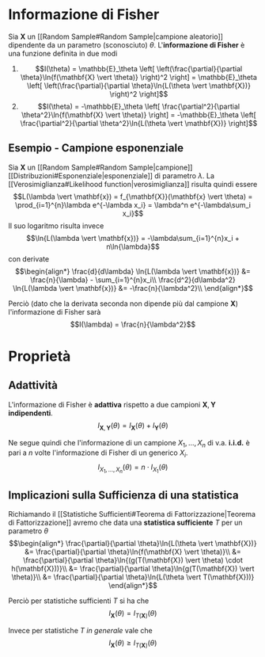 # Informazione di Fisher
Sia $\mathbf{X}$ un [[Random Sample#Random Sample|campione aleatorio]] dipendente da un parametro (sconosciuto) $\theta$.
L'**informazione di Fisher** è una funzione definita in due modi
1. $$I(\theta) = \mathbb{E}_\theta \left[ \left(\frac{\partial}{\partial \theta}\ln{f(\mathbf{X} \vert \theta)} \right)^2 \right] = \mathbb{E}_\theta \left[ \left(\frac{\partial}{\partial \theta}\ln{L(\theta \vert \mathbf{X})} \right)^2 \right]$$
2. $$I(\theta) = -\mathbb{E}_\theta \left[ \frac{\partial^2}{\partial \theta^2}\ln{f(\mathbf{X} \vert \theta)} \right] = -\mathbb{E}_\theta \left[ \frac{\partial^2}{\partial \theta^2}\ln{L(\theta \vert \mathbf{X})} \right]$$

## Esempio - Campione esponenziale
Sia $\mathbf{X}$ un [[Random Sample#Random Sample|campione]] [[Distribuzioni#Esponenziale|esponenziale]] di parametro $\lambda$.
La [[Verosimiglianza#Likelihood function|verosimiglianza]] risulta quindi essere $$L(\lambda \vert \mathbf{x}) = f_{\mathbf{X}}(\mathbf{x} \vert \theta) = \prod_{i=1}^{n}\lambda e^{-\lambda x_i} = \lambda^n e^{-\lambda\sum_i x_i}$$
Il suo logaritmo risulta invece $$\ln{L(\lambda \vert \mathbf{x})} = -\lambda\sum_{i=1}^{n}x_i + n\ln{\lambda}$$ con derivate
$$\begin{align*}
\frac{d}{d\lambda} \ln{L(\lambda \vert \mathbf{x})} &= \frac{n}{\lambda} - \sum_{i=1}^{n}x_i\\
\frac{d^2}{d\lambda^2} \ln{L(\lambda \vert \mathbf{x})} &= -\frac{n}{\lambda^2}\\
\end{align*}$$

Perciò (dato che la derivata seconda non dipende più dal campione $\mathbf{X}$) l'informazione di Fisher sarà $$I(\lambda) = \frac{n}{\lambda^2}$$
# Proprietà
## Adattività
L'informazione di Fisher è **adattiva** rispetto a due campioni $\mathbf{X}, \mathbf{Y}$ **indipendenti**.
$$I_{\mathbf{X}, \mathbf{Y}}(\theta) = I_{\mathbf{X}}(\theta) + I_{\mathbf{Y}}(\theta)$$

Ne segue quindi che l'informazione di un campione $X_1, ..., X_n$ di v.a. **i.i.d.** è pari a $n$ volte l'informazione di Fisher di un generico $X_i$.
$$I_{X_1, ..., X_n}(\theta) = n \cdot I_{X_1}(\theta)$$

## Implicazioni sulla Sufficienza di una statistica
Richiamando il [[Statistiche Sufficienti#Teorema di Fattorizzazione|Teorema di Fattorizzazione]] avremo che data una **statistica sufficiente** $T$ per un parametro $\theta$
$$\begin{align*}
\frac{\partial}{\partial \theta}\ln{L(\theta \vert \mathbf{X})}
&= \frac{\partial}{\partial \theta}\ln{f(\mathbf{X} \vert \theta)}\\
&= \frac{\partial}{\partial \theta}\ln{(g(T(\mathbf{X}) \vert \theta) \cdot h(\mathbf{X}))}\\
&= \frac{\partial}{\partial \theta}\ln{g(T(\mathbf{X}) \vert \theta)}\\
&= \frac{\partial}{\partial \theta}\ln{L(\theta \vert T(\mathbf{X}))}
\end{align*}$$

Perciò per statistiche sufficienti $T$ si ha che $$I_{\mathbf{X}}(\theta) = I_{T(\mathbf{X})}(\theta)$$

Invece per statistiche $T$ *in generale* vale che $$I_{\mathbf{X}}(\theta) \geq I_{T(\mathbf{X})}(\theta)$$

